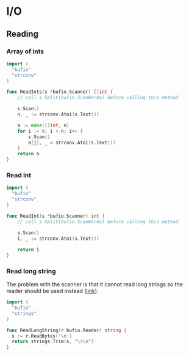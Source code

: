 I/O
===

Reading
---

### Array of ints

```go
import (
  "bufio"
  "strconv"
)

func ReadInts(s *bufio.Scanner) []int {
	// call s.Split(bufio.ScanWords) before calling this method

	s.Scan()
	n, _ := strconv.Atoi(s.Text())

	a := make([]int, n)
	for i := 0; i < n; i++ {
		s.Scan()
		a[j], _ = strconv.Atoi(s.Text())
	}
	return a
}
```

### Read int

```go
import (
  "bufio"
  "strconv"
)

func ReadInt(s *bufio.Scanner) int {
	// call s.Split(bufio.ScanWords) before calling this method
	
	s.Scan()
	i, _ := strconv.Atoi(s.Text())

	return i
}
```

### Read long string

The problem with the scanner is that it cannot read long strings
so the reader should be used instead ([link](http://stackoverflow.com/questions/21124327)).

```go
import (
  "bufio"
  "strings"
)

func ReadLongString(r bufio.Reader) string {
  s := r.ReadBytes('\n')
  return strings.Trim(s, "\r\n")
}
```
